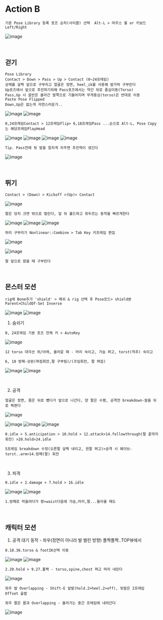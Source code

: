 Action B
===========

```
기존 Pose Library 등록 포즈 순차(사이클) 선택  Alt-L > 마우스 휠 or 키보드 Left/Right
```

![image](https://user-images.githubusercontent.com/30430227/160534842-3e4d1891-2f25-4c0d-a7b2-61c5121397a1.png)

<br>

걷기 
-----

```
Pose Library
Contact > Down > Pass > Up > Contact (0~24프레임)
상체를 살짝 앞으로 구부리고 얼굴은 정면, heel_ik를 사용해 발가락 구부린다
Up포즈에서 앞으로 추진하기위해 Pass포즈에서는 약간 뒤로 즁심이동(Torso)
Pass,Up 시 골반은 올라간 발쪽으로 기울어지며 무게중심(torso)은 반대로 이동
Paste Pose Flipped
Down,Up은 없는게 자연스러운가..
```

![image](https://user-images.githubusercontent.com/30430227/160539612-9801a095-c102-4fda-ac7a-7cb19e8d51f0.png)
![image](https://user-images.githubusercontent.com/30430227/160539587-90405510-5a0d-43ac-94e0-eb986bbe9aed.png)

`0,24프레임Contact > 12프레임Flip> 6,18프레임Pass ...순으로 Alt-L, Pose Copy는 해당프레임PlayHead`

![image](https://user-images.githubusercontent.com/30430227/160538607-284751bd-4f10-4359-9e99-f6113306bf8d.png)
![image](https://user-images.githubusercontent.com/30430227/160538632-5f6706cd-9002-4236-bcc4-cc8ff4ff2975.png)
![image](https://user-images.githubusercontent.com/30430227/160538660-7746fa36-3a63-4118-b659-1e253b9a48c3.png)
![image](https://user-images.githubusercontent.com/30430227/160540144-3707a206-e721-4b3e-8203-69f707c092aa.png)

`Tip. Pass전에 뒷 발을 힘차게 차주면 추진력이 생긴다`

![image](https://user-images.githubusercontent.com/30430227/160543735-d52a626b-6e40-48b5-8203-3a9841f8303e.png)

<br>

뛰기 
-----

`Contact > (Down) > Kickoff >(Up)> Contact`

![image](https://user-images.githubusercontent.com/30430227/160557223-8791cd65-c9d5-4cd6-a1b6-c1a7048e73ff.png)

`팔은 덩치 크면 밖으로 벌린다, 앞 뒤 홀드하고 휘두르는 동작을 빠르게한다`

![image](https://user-images.githubusercontent.com/30430227/160557310-2b18c8e1-c351-4c18-80f5-2f1d11cd037a.png)
![image](https://user-images.githubusercontent.com/30430227/160557344-a6feb1f6-e2eb-4735-9814-f8f0f4847348.png)
![image](https://user-images.githubusercontent.com/30430227/160558478-4840d2e3-80f6-4269-94a3-9d1059f22551.png)

`허리 구부리기 Nonlinear::Combine > Tab Key 키프레임 편집`

![image](https://user-images.githubusercontent.com/30430227/160564752-f8703e51-ecd5-4a66-9a93-d1ec17bbd5ea.png)

![image](https://user-images.githubusercontent.com/30430227/160564857-6b8edbaf-8959-43e7-9641-b99139bad6b3.png)

`팔 앞으로 왔을 때 구부린다`

<br>

몬스터 모션
-----------

`rig에 Bone추가 'shield' > 메쉬 & rig 선택 후 Pose모드> shield본 Parent>ChildOf-Set Inverse`

![image](https://user-images.githubusercontent.com/30430227/160578069-c69053a7-9f0f-4dd6-975d-f6cd68f068c9.png)
![image](https://user-images.githubusercontent.com/30430227/160578171-ace0d19d-a6de-4c50-b04a-38b9793565f6.png)

1. 숨쉬기 

`0, 24프레임 기본 포즈 전체 키 > AutoKey`

![image](https://user-images.githubusercontent.com/30430227/160595704-e20cddbb-30df-41d2-add4-99cead10cffb.png)

`12 torso 대각선 위/아래, 올라갈 때 - 머리 숙이고, 가슴 펴고, torst(척추) 숙이고`

`6, 18 방패-상완(펴짐회전,팔 구부림)/(꼬임회전, 팔 펴짐)`

![image](https://user-images.githubusercontent.com/30430227/160597410-0ca608ed-7ca7-410b-a76f-5dfb3aae6aff.png)
![image](https://user-images.githubusercontent.com/30430227/160597429-49774dd2-e9e4-4ac3-8dd0-61c0d036911c.png)

<br>

2. 공격 

`얼굴은 정면, 몸은 뒤로 뺐다가 앞으로 나간다, 양 팔은 수평, 공격전 breakdown-칼을 뒤로 쭉편다`

![image](https://user-images.githubusercontent.com/30430227/160728639-08ccdef0-b220-4c1a-92fa-7ad8c1ca0662.png)

![image](https://user-images.githubusercontent.com/30430227/160728548-73777954-1654-4904-a485-7e0cf7bef97d.png)
![image](https://user-images.githubusercontent.com/30430227/160728588-746f4d10-49a1-4e11-86fb-3d788c08ab49.png)
![image](https://user-images.githubusercontent.com/30430227/160728616-72927b56-0a5d-4b7e-9b45-a2524cf997e2.png)

`0.idle > 5.anticipation > 10.hold > 12.attack>14.followthrough(팔 끝까지 회전) >20.hold>24.idle`

`5프레임 breakdown 수정(오른팔 살짝 내리고, 왼팔 펴고)>공격 시 웨이브-torst..arm>14.방패(팔) 회전`

<br>

3. 피격 

`0.idle > 2.damage > 7.hold > 16.idle`

![image](https://user-images.githubusercontent.com/30430227/160735100-929daab6-bbdd-443a-be25-29cd52043a11.png)
![image](https://user-images.githubusercontent.com/30430227/160735133-f0ac72f8-50d8-4416-bc6c-1da8b23e6dde.png)

`1.방패로 막을려다가 팡>waist다음에 가슴,머리,팔...돌아올 때도`

<br>

캐릭터 모션 
-----------

1. 공격 대기 동작 - 좌우(정면이 아니라 발 벌린 방향) 폴짝폴짝..TOP뷰에서

`0.18.36.torso & footIK선택 이동`

![image](https://user-images.githubusercontent.com/30430227/160760565-75766db4-785f-44f3-bc03-e3403fe54a94.png)
![image](https://user-images.githubusercontent.com/30430227/160760531-47a0d3ed-be4c-4497-8212-297802230d7b.png)

`2.20.hold > 9.27.폴짝 - torso,spine,chest 펴고 머리 내린다`

![image](https://user-images.githubusercontent.com/30430227/160761578-d9fd0c41-9af5-4ea4-9663-34853b98ed25.png)

`좌우 발 Overlapping - Shift-E 앞발(hold.2>heel.2>off), 뒷발은 2프레임 Offset 출발`

`좌우 팔은 몸과 Overlapping - 올라가는 중간 프레임에 내려간다`

![image](https://user-images.githubusercontent.com/30430227/160764300-ab402f04-0ed9-42f3-a0ca-fd46a353f81d.png)















